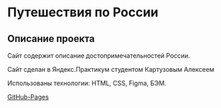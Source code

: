 # Путешествия по России

## Описание проекта
Сайт содержит описание достопримечательностей России.

Сайт сделан в Яндекс.Практикум студентом Картузовым Алексеем

Использованы технологии: HTML, CSS, Figma, БЭМ.

[GitHub-Pages](https://adkartuzov.github.io/russian-travel/)